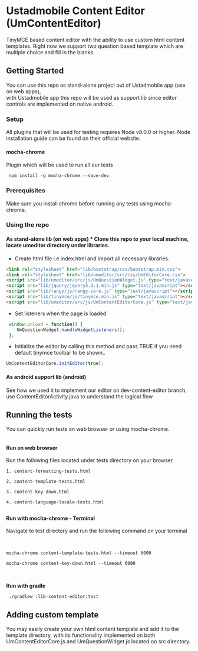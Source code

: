   
# Ustadmobile Content Editor (UmContentEditor)    
 TinyMCE based content editor with the ability to use custom html content templates.  Right now we support two question based template which are multiple choice and fill in the blanks.    
## Getting Started 
You can use this repo as stand-alone project out of Ustadmobile app (use on web apps),     
with Ustadmobile app this repo will be used as support lib since editor controls are implemented on native android.     
    
### Setup  
All plugins that will be used for testing requires Node v8.0.0 or higher. Node installation guide can be found on their official website.  
#### mocha-chrome <br/>  
Plugin which will be used to run all our tests  
```    
 npm install -g mocha-chrome --save-dev  
```

### Prerequisites 
Make sure you install chrome before running any tests using mocha-chrome.    
    
### Using the repo 
#### As stand-alone lib (on web apps) * Clone this repo to your local machine, locate umeditor directory under libraries.     
* Create html file i.e index.html and import all necessary libraries.    
    
``` html 
<link rel="stylesheet" href="lib/bootstrap/css/bootstrap.min.css">
<link rel="stylesheet" href="lib/umeditor/src/css/UmEditorCore.css"> 
<script src="lib/umeditor/src/js/UmQuestionWidget.js" type="text/javascript"></script>
<script src="lib/jquery/jquery3.3.1.min.js" type="text/javascript"></script> 
<script src="lib/rangy/js/rangy-core.js" type="text/javascript"></script>
<script src="lib/tinymce/js/tinymce.min.js" type="text/javascript"></script> 
<script src="lib/umeditor/src/js/UmContentEditorCore.js" type="text/javascript"></script> 
```

* Set listeners when the page is loaded    
```javascript    
 window.onload = function() {    
    UmQuestionWidget.handleWidgetListeners();    
 };  
``` 
* Initialize the editor by calling this method and pass TRUE if you need default tinymce toolbar to be shown..    

```javascript    
UmContentEditorCore.initEditor(true); 
```
    
 #### As android support lib (android) 
 See how we used it to implement our editor on dev-content-editor branch, use ContentEditorActivity.java to understand the logical flow    
    
## Running the tests    
 You can quickly run tests on web browser or using mocha-chrome.<br/><br/>  
<b> Run on web browser</b> <br/>  
Run the following files located under tests directory on your browser  
  
```  
1. content-formatting-tests.html
  
2. content-template-tests.html  
  
3. content-key-down.html
  
4. content-language-locale-tests.html
  
```   
  <b> Run with mocha-chrome - Terminal</b><br/>  
Navigate to test directory and run the following command on your terminal<br/><br/>  
  
``` mocha-chrome content-formatting-tests.html --timeout 6000  
  
mocha-chrome content-template-tests.html --timeout 6000  
  
mocha-chrome content-key-down.html --timeout 6000  
``` 
<br/>  
  
<b> Run with gradle</b>  
  
```   
 ./gradlew :lib-content-editor:test  
```    
 ## Adding custom template
  You may easily create your own html content template and add it to the template directory,   with its functionality implemented on both  UmContentEditorCore.js and  UmQuestionWidget.js located on src directory.
